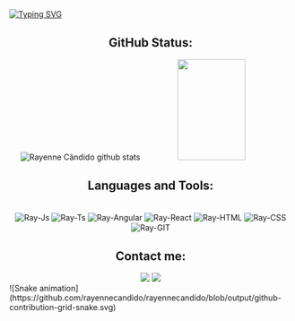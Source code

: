 
## 
[![Typing SVG](https://readme-typing-svg.herokuapp.com/?color=ffa726&size=35&center=true&vCenter=true&width=1000&lines=HELLO,+My+name+is+Rayenne+Cândido;I'm+27+years+old;I'm+from+Brazil;I+Graduated+Systems+Development;Be+Welcome!+:%29)](https://git.io/typing-svg)

## <div align="center">GitHub Status:</div>
<div align="center">  
  <img width="49%" height="180px" src="https://github-readme-stats.vercel.app/api?username=rayennecandido&show_icons=true&count_private=true&hide_border=true&theme=great-gatsby&include_all_commits=true&count_private=true" alt="Rayenne Cândido github stats"/>
  <img width="49%" height="180px" src="https://github-readme-stats.vercel.app/api/top-langs/?username=rayennecandido&layout=compact&hide_border=true&theme=great-gatsby"/>
</div>
 
## <div align="center">Languages and Tools:</div> 
<div align="center" style="display: inline_block"><br>
  <img align="center" alt="Ray-Js" src="https://img.shields.io/badge/JavaScript-F7DF1E?style=for-the-badge&logo=javascript&logoColor=black">
  <img align="center" alt="Ray-Ts" src="https://img.shields.io/badge/TypeScript-007ACC?style=for-the-badge&logo=typescript&logoColor=white">
  <img align="center" alt="Ray-Angular" src="https://img.shields.io/badge/Angular-DD0031?style=for-the-badge&logo=angular&logoColor=white">
  <img align="center" alt="Ray-React" src="https://img.shields.io/badge/React-20232A?style=for-the-badge&logo=react&logoColor=61DAFB">
  <img align="center" alt="Ray-HTML" src="https://img.shields.io/badge/HTML5-E34F26?style=for-the-badge&logo=html5&logoColor=white">
  <img align="center" alt="Ray-CSS" src="https://img.shields.io/badge/CSS3-1572B6?style=for-the-badge&logo=css3&logoColor=white">
  <img align="center" alt="Ray-GIT" src="https://img.shields.io/badge/GIT-E44C30?style=for-the-badge&logo=git&logoColor=white">
</div>
  
  ## <div align="center">Contact me:</div>
<div align="center">
    <a href = "mailto:rayennecandido@gmail.com"><img src="https://img.shields.io/badge/Gmail-D14836?style=for-the-badge&logo=gmail&logoColor=white" target="_blank"></a>
  <a href="https://www.linkedin.com/in/rayennecandido/" target="_blank"><img src="https://img.shields.io/badge/-LinkedIn-%230077B5?style=for-the-badge&logo=linkedin&logoColor=white" target="_blank"></a> 
</div>
![Snake animation](https://github.com/rayennecandido/rayennecandido/blob/output/github-contribution-grid-snake.svg)
